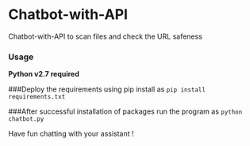 # Chatbot-with-API
Chatbot-with-API to scan files and check the URL safeness 


### Usage
 **Python v2.7 required**
 
 ###Deploy the requirements using pip install as 
 `pip install requirements.txt`
 
 ###After successful installation of packages run the program as 
 `python chatbot.py`
 
 Have fun chatting with your assistant !
